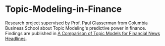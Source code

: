 # Topic-Modeling-in-Finance
Research project supervised by Prof. Paul Glasserman from Columbia Business School about Topic Modeling's predictive power in finance. Findings are published in [A Comparison of Topic Models for Financial News Headlines](https://www.pm-research.com/content/iijjfds/early/2025/03/15/jfds20251186).


